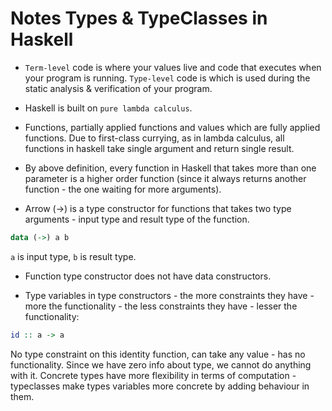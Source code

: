 # Notes Types & TypeClasses in Haskell

* `Term-level` code is where your values live and code that executes when your program is running.
  `Type-level` code is which is used during the static analysis & verification of your program.

* Haskell is built on `pure lambda calculus`.

* Functions, partially applied functions and values which are fully applied functions.
  Due to first-class currying, as in lambda calculus, all functions in haskell
  take single argument and return single result.

* By above definition, every function in Haskell that takes more than one parameter
  is a higher order function (since it always returns another function -
  the one waiting for more arguments).

* Arrow (->) is a type constructor for functions that takes two type arguments -
  input type and result type of the function.

```haskell
data (->) a b
```

`a` is input type, `b` is result type.

* Function type constructor does not have data constructors.

* Type variables in type constructors - the more constraints they have -
  more the functionality - the less constraints they have - lesser the functionality:

```haskell
id :: a -> a
```

  No type constraint on this identity function, can take any value - has no functionality.
  Since we have zero info about type, we cannot do anything with it.
  Concrete types have more flexibility in terms of computation -
  typeclasses make types variables more concrete by adding behaviour in them.
